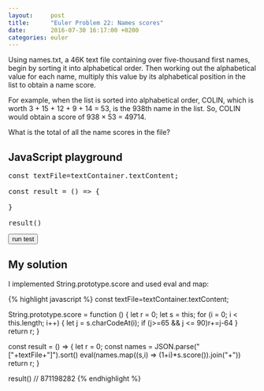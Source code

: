 ```yaml
---
layout:     post
title:      "Euler Problem 22: Names scores"
date:       2016-07-30 16:17:00 +0200
categories: euler
---
```


Using names.txt, a 46K text file containing over five-thousand first names, begin by sorting it into alphabetical order. Then working out the alphabetical value for each name, multiply this value by its alphabetical position in the list to obtain a name score.

For example, when the list is sorted into alphabetical order, COLIN, which is worth 3 + 15 + 12 + 9 + 14 = 53, is the 938th name in the list. So, COLIN would obtain a score of 938 × 53 = 49714.

What is the total of all the name scores in the file?

<script id="textContainer">"MARY","PATRICIA","LINDA","BARBARA","ELIZABETH","JENNIFER","MARIA","SUSAN","MARGARET","DOROTHY","LISA","NANCY","KAREN","BETTY","HELEN","SANDRA","DONNA","CAROL","RUTH","SHARON","MICHELLE","LAURA","SARAH","KIMBERLY","DEBORAH","JESSICA","SHIRLEY","CYNTHIA","ANGELA","MELISSA","BRENDA","AMY","ANNA","REBECCA","VIRGINIA","KATHLEEN","PAMELA","MARTHA","DEBRA","AMANDA","STEPHANIE","CAROLYN","CHRISTINE","MARIE","JANET","CATHERINE","FRANCES","ANN","JOYCE","DIANE","ALICE","JULIE","HEATHER","TERESA","DORIS","GLORIA","EVELYN","JEAN","CHERYL","MILDRED","KATHERINE","JOAN","ASHLEY","JUDITH","ROSE","JANICE","KELLY","NICOLE","JUDY","CHRISTINA","KATHY","THERESA","BEVERLY","DENISE","TAMMY","IRENE","JANE","LORI","RACHEL","MARILYN","ANDREA","KATHRYN","LOUISE","SARA","ANNE","JACQUELINE","WANDA","BONNIE","JULIA","RUBY","LOIS","TINA","PHYLLIS","NORMA","PAULA","DIANA","ANNIE","LILLIAN","EMILY","ROBIN","PEGGY","CRYSTAL","GLADYS","RITA","DAWN","CONNIE","FLORENCE","TRACY","EDNA","TIFFANY","CARMEN","ROSA","CINDY","GRACE","WENDY","VICTORIA","EDITH","KIM","SHERRY","SYLVIA","JOSEPHINE","THELMA","SHANNON","SHEILA","ETHEL","ELLEN","ELAINE","MARJORIE","CARRIE","CHARLOTTE","MONICA","ESTHER","PAULINE","EMMA","JUANITA","ANITA","RHONDA","HAZEL","AMBER","EVA","DEBBIE","APRIL","LESLIE","CLARA","LUCILLE","JAMIE","JOANNE","ELEANOR","VALERIE","DANIELLE","MEGAN","ALICIA","SUZANNE","MICHELE","GAIL","BERTHA","DARLENE","VERONICA","JILL","ERIN","GERALDINE","LAUREN","CATHY","JOANN","LORRAINE","LYNN","SALLY","REGINA","ERICA","BEATRICE","DOLORES","BERNICE","AUDREY","YVONNE","ANNETTE","JUNE","SAMANTHA","MARION","DANA","STACY","ANA","RENEE","IDA","VIVIAN","ROBERTA","HOLLY","BRITTANY","MELANIE","LORETTA","YOLANDA","JEANETTE","LAURIE","KATIE","KRISTEN","VANESSA","ALMA","SUE","ELSIE","BETH","JEANNE","VICKI","CARLA","TARA","ROSEMARY","EILEEN","TERRI","GERTRUDE","LUCY","TONYA","ELLA","STACEY","WILMA","GINA","KRISTIN","JESSIE","NATALIE","AGNES","VERA","WILLIE","CHARLENE","BESSIE","DELORES","MELINDA","PEARL","ARLENE","MAUREEN","COLLEEN","ALLISON","TAMARA","JOY","GEORGIA","CONSTANCE","LILLIE","CLAUDIA","JACKIE","MARCIA","TANYA","NELLIE","MINNIE","MARLENE","HEIDI","GLENDA","LYDIA","VIOLA","COURTNEY","MARIAN","STELLA","CAROLINE","DORA","JO","VICKIE","MATTIE","TERRY","MAXINE","IRMA","MABEL","MARSHA","MYRTLE","LENA","CHRISTY","DEANNA","PATSY","HILDA","GWENDOLYN","JENNIE","NORA","MARGIE","NINA","CASSANDRA","LEAH","PENNY","KAY","PRISCILLA","NAOMI","CAROLE","BRANDY","OLGA","BILLIE","DIANNE","TRACEY","LEONA","JENNY","FELICIA","SONIA","MIRIAM","VELMA","BECKY","BOBBIE","VIOLET","KRISTINA","TONI","MISTY","MAE","SHELLY","DAISY","RAMONA","SHERRI","ERIKA","KATRINA","CLAIRE","LINDSEY","LINDSAY","GENEVA","GUADALUPE","BELINDA","MARGARITA","SHERYL","CORA","FAYE","ADA","NATASHA","SABRINA","ISABEL","MARGUERITE","HATTIE","HARRIET","MOLLY","CECILIA","KRISTI","BRANDI","BLANCHE","SANDY","ROSIE","JOANNA","IRIS","EUNICE","ANGIE","INEZ","LYNDA","MADELINE","AMELIA","ALBERTA","GENEVIEVE","MONIQUE","JODI","JANIE","MAGGIE","KAYLA","SONYA","JAN","LEE","KRISTINE","CANDACE","FANNIE","MARYANN","OPAL","ALISON","YVETTE","MELODY","LUZ","SUSIE","OLIVIA","FLORA","SHELLEY","KRISTY","MAMIE","LULA","LOLA","VERNA","BEULAH","ANTOINETTE","CANDICE","JUANA","JEANNETTE","PAM","KELLI","HANNAH","WHITNEY","BRIDGET","KARLA","CELIA","LATOYA","PATTY","SHELIA","GAYLE","DELLA","VICKY","LYNNE","SHERI","MARIANNE","KARA","JACQUELYN","ERMA","BLANCA","MYRA","LETICIA","PAT","KRISTA","ROXANNE","ANGELICA","JOHNNIE","ROBYN","FRANCIS","ADRIENNE","ROSALIE","ALEXANDRA","BROOKE","BETHANY","SADIE","BERNADETTE","TRACI","JODY","KENDRA","JASMINE","NICHOLE","RACHAEL","CHELSEA","MABLE","ERNESTINE","MURIEL","MARCELLA","ELENA","KRYSTAL","ANGELINA","NADINE","KARI","ESTELLE","DIANNA","PAULETTE","LORA","MONA","DOREEN","ROSEMARIE","ANGEL","DESIREE","ANTONIA","HOPE","GINGER","JANIS","BETSY","CHRISTIE","FREDA","MERCEDES","MEREDITH","LYNETTE","TERI","CRISTINA","EULA","LEIGH","MEGHAN","SOPHIA","ELOISE","ROCHELLE","GRETCHEN","CECELIA","RAQUEL","HENRIETTA","ALYSSA","JANA","KELLEY","GWEN","KERRY","JENNA","TRICIA","LAVERNE","OLIVE","ALEXIS","TASHA","SILVIA","ELVIRA","CASEY","DELIA","SOPHIE","KATE","PATTI","LORENA","KELLIE","SONJA","LILA","LANA","DARLA","MAY","MINDY","ESSIE","MANDY","LORENE","ELSA","JOSEFINA","JEANNIE","MIRANDA","DIXIE","LUCIA","MARTA","FAITH","LELA","JOHANNA","SHARI","CAMILLE","TAMI","SHAWNA","ELISA","EBONY","MELBA","ORA","NETTIE","TABITHA","OLLIE","JAIME","WINIFRED","KRISTIE","MARINA","ALISHA","AIMEE","RENA","MYRNA","MARLA","TAMMIE","LATASHA","BONITA","PATRICE","RONDA","SHERRIE","ADDIE","FRANCINE","DELORIS","STACIE","ADRIANA","CHERI","SHELBY","ABIGAIL","CELESTE","JEWEL","CARA","ADELE","REBEKAH","LUCINDA","DORTHY","CHRIS","EFFIE","TRINA","REBA","SHAWN","SALLIE","AURORA","LENORA","ETTA","LOTTIE","KERRI","TRISHA","NIKKI","ESTELLA","FRANCISCA","JOSIE","TRACIE","MARISSA","KARIN","BRITTNEY","JANELLE","LOURDES","LAUREL","HELENE","FERN","ELVA","CORINNE","KELSEY","INA","BETTIE","ELISABETH","AIDA","CAITLIN","INGRID","IVA","EUGENIA","CHRISTA","GOLDIE","CASSIE","MAUDE","JENIFER","THERESE","FRANKIE","DENA","LORNA","JANETTE","LATONYA","CANDY","MORGAN","CONSUELO","TAMIKA","ROSETTA","DEBORA","CHERIE","POLLY","DINA","JEWELL","FAY","JILLIAN","DOROTHEA","NELL","TRUDY","ESPERANZA","PATRICA","KIMBERLEY","SHANNA","HELENA","CAROLINA","CLEO","STEFANIE","ROSARIO","OLA","JANINE","MOLLIE","LUPE","ALISA","LOU","MARIBEL","SUSANNE","BETTE","SUSANA","ELISE","CECILE","ISABELLE","LESLEY","JOCELYN","PAIGE","JONI","RACHELLE","LEOLA","DAPHNE","ALTA","ESTER","PETRA","GRACIELA","IMOGENE","JOLENE","KEISHA","LACEY","GLENNA","GABRIELA","KERI","URSULA","LIZZIE","KIRSTEN","SHANA","ADELINE","MAYRA","JAYNE","JACLYN","GRACIE","SONDRA","CARMELA","MARISA","ROSALIND","CHARITY","TONIA","BEATRIZ","MARISOL","CLARICE","JEANINE","SHEENA","ANGELINE","FRIEDA","LILY","ROBBIE","SHAUNA","MILLIE","CLAUDETTE","CATHLEEN","ANGELIA","GABRIELLE","AUTUMN","KATHARINE","SUMMER","JODIE","STACI","LEA","CHRISTI","JIMMIE","JUSTINE","ELMA","LUELLA","MARGRET","DOMINIQUE","SOCORRO","RENE","MARTINA","MARGO","MAVIS","CALLIE","BOBBI","MARITZA","LUCILE","LEANNE","JEANNINE","DEANA","AILEEN","LORIE","LADONNA","WILLA","MANUELA","GALE","SELMA","DOLLY","SYBIL","ABBY","LARA","DALE","IVY","DEE","WINNIE","MARCY","LUISA","JERI","MAGDALENA","OFELIA","MEAGAN","AUDRA","MATILDA","LEILA","CORNELIA","BIANCA","SIMONE","BETTYE","RANDI","VIRGIE","LATISHA","BARBRA","GEORGINA","ELIZA","LEANN","BRIDGETTE","RHODA","HALEY","ADELA","NOLA","BERNADINE","FLOSSIE","ILA","GRETA","RUTHIE","NELDA","MINERVA","LILLY","TERRIE","LETHA","HILARY","ESTELA","VALARIE","BRIANNA","ROSALYN","EARLINE","CATALINA","AVA","MIA","CLARISSA","LIDIA","CORRINE","ALEXANDRIA","CONCEPCION","TIA","SHARRON","RAE","DONA","ERICKA","JAMI","ELNORA","CHANDRA","LENORE","NEVA","MARYLOU","MELISA","TABATHA","SERENA","AVIS","ALLIE","SOFIA","JEANIE","ODESSA","NANNIE","HARRIETT","LORAINE","PENELOPE","MILAGROS","EMILIA","BENITA","ALLYSON","ASHLEE","TANIA","TOMMIE","ESMERALDA","KARINA","EVE","PEARLIE","ZELMA","MALINDA","NOREEN","TAMEKA","SAUNDRA","HILLARY","AMIE","ALTHEA","ROSALINDA","JORDAN","LILIA","ALANA","GAY","CLARE","ALEJANDRA","ELINOR","MICHAEL","LORRIE","JERRI","DARCY","EARNESTINE","CARMELLA","TAYLOR","NOEMI","MARCIE","LIZA","ANNABELLE","LOUISA","EARLENE","MALLORY","CARLENE","NITA","SELENA","TANISHA","KATY","JULIANNE","JOHN","LAKISHA","EDWINA","MARICELA","MARGERY","KENYA","DOLLIE","ROXIE","ROSLYN","KATHRINE","NANETTE","CHARMAINE","LAVONNE","ILENE","KRIS","TAMMI","SUZETTE","CORINE","KAYE","JERRY","MERLE","CHRYSTAL","LINA","DEANNE","LILIAN","JULIANA","ALINE","LUANN","KASEY","MARYANNE","EVANGELINE","COLETTE","MELVA","LAWANDA","YESENIA","NADIA","MADGE","KATHIE","EDDIE","OPHELIA","VALERIA","NONA","MITZI","MARI","GEORGETTE","CLAUDINE","FRAN","ALISSA","ROSEANN","LAKEISHA","SUSANNA","REVA","DEIDRE","CHASITY","SHEREE","CARLY","JAMES","ELVIA","ALYCE","DEIRDRE","GENA","BRIANA","ARACELI","KATELYN","ROSANNE","WENDI","TESSA","BERTA","MARVA","IMELDA","MARIETTA","MARCI","LEONOR","ARLINE","SASHA","MADELYN","JANNA","JULIETTE","DEENA","AURELIA","JOSEFA","AUGUSTA","LILIANA","YOUNG","CHRISTIAN","LESSIE","AMALIA","SAVANNAH","ANASTASIA","VILMA","NATALIA","ROSELLA","LYNNETTE","CORINA","ALFREDA","LEANNA","CAREY","AMPARO","COLEEN","TAMRA","AISHA","WILDA","KARYN","CHERRY","QUEEN","MAURA","MAI","EVANGELINA","ROSANNA","HALLIE","ERNA","ENID","MARIANA","LACY","JULIET","JACKLYN","FREIDA","MADELEINE","MARA","HESTER","CATHRYN","LELIA","CASANDRA","BRIDGETT","ANGELITA","JANNIE","DIONNE","ANNMARIE","KATINA","BERYL","PHOEBE","MILLICENT","KATHERYN","DIANN","CARISSA","MARYELLEN","LIZ","LAURI","HELGA","GILDA","ADRIAN","RHEA","MARQUITA","HOLLIE","TISHA","TAMERA","ANGELIQUE","FRANCESCA","BRITNEY","KAITLIN","LOLITA","FLORINE","ROWENA","REYNA","TWILA","FANNY","JANELL","INES","CONCETTA","BERTIE","ALBA","BRIGITTE","ALYSON","VONDA","PANSY","ELBA","NOELLE","LETITIA","KITTY","DEANN","BRANDIE","LOUELLA","LETA","FELECIA","SHARLENE","LESA","BEVERLEY","ROBERT","ISABELLA","HERMINIA","TERRA","CELINA","TORI","OCTAVIA","JADE","DENICE","GERMAINE","SIERRA","MICHELL","CORTNEY","NELLY","DORETHA","SYDNEY","DEIDRA","MONIKA","LASHONDA","JUDI","CHELSEY","ANTIONETTE","MARGOT","BOBBY","ADELAIDE","NAN","LEEANN","ELISHA","DESSIE","LIBBY","KATHI","GAYLA","LATANYA","MINA","MELLISA","KIMBERLEE","JASMIN","RENAE","ZELDA","ELDA","MA","JUSTINA","GUSSIE","EMILIE","CAMILLA","ABBIE","ROCIO","KAITLYN","JESSE","EDYTHE","ASHLEIGH","SELINA","LAKESHA","GERI","ALLENE","PAMALA","MICHAELA","DAYNA","CARYN","ROSALIA","SUN","JACQULINE","REBECA","MARYBETH","KRYSTLE","IOLA","DOTTIE","BENNIE","BELLE","AUBREY","GRISELDA","ERNESTINA","ELIDA","ADRIANNE","DEMETRIA","DELMA","CHONG","JAQUELINE","DESTINY","ARLEEN","VIRGINA","RETHA","FATIMA","TILLIE","ELEANORE","CARI","TREVA","BIRDIE","WILHELMINA","ROSALEE","MAURINE","LATRICE","YONG","JENA","TARYN","ELIA","DEBBY","MAUDIE","JEANNA","DELILAH","CATRINA","SHONDA","HORTENCIA","THEODORA","TERESITA","ROBBIN","DANETTE","MARYJANE","FREDDIE","DELPHINE","BRIANNE","NILDA","DANNA","CINDI","BESS","IONA","HANNA","ARIEL","WINONA","VIDA","ROSITA","MARIANNA","WILLIAM","RACHEAL","GUILLERMINA","ELOISA","CELESTINE","CAREN","MALISSA","LONA","CHANTEL","SHELLIE","MARISELA","LEORA","AGATHA","SOLEDAD","MIGDALIA","IVETTE","CHRISTEN","ATHENA","JANEL","CHLOE","VEDA","PATTIE","TESSIE","TERA","MARILYNN","LUCRETIA","KARRIE","DINAH","DANIELA","ALECIA","ADELINA","VERNICE","SHIELA","PORTIA","MERRY","LASHAWN","DEVON","DARA","TAWANA","OMA","VERDA","CHRISTIN","ALENE","ZELLA","SANDI","RAFAELA","MAYA","KIRA","CANDIDA","ALVINA","SUZAN","SHAYLA","LYN","LETTIE","ALVA","SAMATHA","ORALIA","MATILDE","MADONNA","LARISSA","VESTA","RENITA","INDIA","DELOIS","SHANDA","PHILLIS","LORRI","ERLINDA","CRUZ","CATHRINE","BARB","ZOE","ISABELL","IONE","GISELA","CHARLIE","VALENCIA","ROXANNA","MAYME","KISHA","ELLIE","MELLISSA","DORRIS","DALIA","BELLA","ANNETTA","ZOILA","RETA","REINA","LAURETTA","KYLIE","CHRISTAL","PILAR","CHARLA","ELISSA","TIFFANI","TANA","PAULINA","LEOTA","BREANNA","JAYME","CARMEL","VERNELL","TOMASA","MANDI","DOMINGA","SANTA","MELODIE","LURA","ALEXA","TAMELA","RYAN","MIRNA","KERRIE","VENUS","NOEL","FELICITA","CRISTY","CARMELITA","BERNIECE","ANNEMARIE","TIARA","ROSEANNE","MISSY","CORI","ROXANA","PRICILLA","KRISTAL","JUNG","ELYSE","HAYDEE","ALETHA","BETTINA","MARGE","GILLIAN","FILOMENA","CHARLES","ZENAIDA","HARRIETTE","CARIDAD","VADA","UNA","ARETHA","PEARLINE","MARJORY","MARCELA","FLOR","EVETTE","ELOUISE","ALINA","TRINIDAD","DAVID","DAMARIS","CATHARINE","CARROLL","BELVA","NAKIA","MARLENA","LUANNE","LORINE","KARON","DORENE","DANITA","BRENNA","TATIANA","SAMMIE","LOUANN","LOREN","JULIANNA","ANDRIA","PHILOMENA","LUCILA","LEONORA","DOVIE","ROMONA","MIMI","JACQUELIN","GAYE","TONJA","MISTI","JOE","GENE","CHASTITY","STACIA","ROXANN","MICAELA","NIKITA","MEI","VELDA","MARLYS","JOHNNA","AURA","LAVERN","IVONNE","HAYLEY","NICKI","MAJORIE","HERLINDA","GEORGE","ALPHA","YADIRA","PERLA","GREGORIA","DANIEL","ANTONETTE","SHELLI","MOZELLE","MARIAH","JOELLE","CORDELIA","JOSETTE","CHIQUITA","TRISTA","LOUIS","LAQUITA","GEORGIANA","CANDI","SHANON","LONNIE","HILDEGARD","CECIL","VALENTINA","STEPHANY","MAGDA","KAROL","GERRY","GABRIELLA","TIANA","ROMA","RICHELLE","RAY","PRINCESS","OLETA","JACQUE","IDELLA","ALAINA","SUZANNA","JOVITA","BLAIR","TOSHA","RAVEN","NEREIDA","MARLYN","KYLA","JOSEPH","DELFINA","TENA","STEPHENIE","SABINA","NATHALIE","MARCELLE","GERTIE","DARLEEN","THEA","SHARONDA","SHANTEL","BELEN","VENESSA","ROSALINA","ONA","GENOVEVA","COREY","CLEMENTINE","ROSALBA","RENATE","RENATA","MI","IVORY","GEORGIANNA","FLOY","DORCAS","ARIANA","TYRA","THEDA","MARIAM","JULI","JESICA","DONNIE","VIKKI","VERLA","ROSELYN","MELVINA","JANNETTE","GINNY","DEBRAH","CORRIE","ASIA","VIOLETA","MYRTIS","LATRICIA","COLLETTE","CHARLEEN","ANISSA","VIVIANA","TWYLA","PRECIOUS","NEDRA","LATONIA","LAN","HELLEN","FABIOLA","ANNAMARIE","ADELL","SHARYN","CHANTAL","NIKI","MAUD","LIZETTE","LINDY","KIA","KESHA","JEANA","DANELLE","CHARLINE","CHANEL","CARROL","VALORIE","LIA","DORTHA","CRISTAL","SUNNY","LEONE","LEILANI","GERRI","DEBI","ANDRA","KESHIA","IMA","EULALIA","EASTER","DULCE","NATIVIDAD","LINNIE","KAMI","GEORGIE","CATINA","BROOK","ALDA","WINNIFRED","SHARLA","RUTHANN","MEAGHAN","MAGDALENE","LISSETTE","ADELAIDA","VENITA","TRENA","SHIRLENE","SHAMEKA","ELIZEBETH","DIAN","SHANTA","MICKEY","LATOSHA","CARLOTTA","WINDY","SOON","ROSINA","MARIANN","LEISA","JONNIE","DAWNA","CATHIE","BILLY","ASTRID","SIDNEY","LAUREEN","JANEEN","HOLLI","FAWN","VICKEY","TERESSA","SHANTE","RUBYE","MARCELINA","CHANDA","CARY","TERESE","SCARLETT","MARTY","MARNIE","LULU","LISETTE","JENIFFER","ELENOR","DORINDA","DONITA","CARMAN","BERNITA","ALTAGRACIA","ALETA","ADRIANNA","ZORAIDA","RONNIE","NICOLA","LYNDSEY","KENDALL","JANINA","CHRISSY","AMI","STARLA","PHYLIS","PHUONG","KYRA","CHARISSE","BLANCH","SANJUANITA","RONA","NANCI","MARILEE","MARANDA","CORY","BRIGETTE","SANJUANA","MARITA","KASSANDRA","JOYCELYN","IRA","FELIPA","CHELSIE","BONNY","MIREYA","LORENZA","KYONG","ILEANA","CANDELARIA","TONY","TOBY","SHERIE","OK","MARK","LUCIE","LEATRICE","LAKESHIA","GERDA","EDIE","BAMBI","MARYLIN","LAVON","HORTENSE","GARNET","EVIE","TRESSA","SHAYNA","LAVINA","KYUNG","JEANETTA","SHERRILL","SHARA","PHYLISS","MITTIE","ANABEL","ALESIA","THUY","TAWANDA","RICHARD","JOANIE","TIFFANIE","LASHANDA","KARISSA","ENRIQUETA","DARIA","DANIELLA","CORINNA","ALANNA","ABBEY","ROXANE","ROSEANNA","MAGNOLIA","LIDA","KYLE","JOELLEN","ERA","CORAL","CARLEEN","TRESA","PEGGIE","NOVELLA","NILA","MAYBELLE","JENELLE","CARINA","NOVA","MELINA","MARQUERITE","MARGARETTE","JOSEPHINA","EVONNE","DEVIN","CINTHIA","ALBINA","TOYA","TAWNYA","SHERITA","SANTOS","MYRIAM","LIZABETH","LISE","KEELY","JENNI","GISELLE","CHERYLE","ARDITH","ARDIS","ALESHA","ADRIANE","SHAINA","LINNEA","KAROLYN","HONG","FLORIDA","FELISHA","DORI","DARCI","ARTIE","ARMIDA","ZOLA","XIOMARA","VERGIE","SHAMIKA","NENA","NANNETTE","MAXIE","LOVIE","JEANE","JAIMIE","INGE","FARRAH","ELAINA","CAITLYN","STARR","FELICITAS","CHERLY","CARYL","YOLONDA","YASMIN","TEENA","PRUDENCE","PENNIE","NYDIA","MACKENZIE","ORPHA","MARVEL","LIZBETH","LAURETTE","JERRIE","HERMELINDA","CAROLEE","TIERRA","MIRIAN","META","MELONY","KORI","JENNETTE","JAMILA","ENA","ANH","YOSHIKO","SUSANNAH","SALINA","RHIANNON","JOLEEN","CRISTINE","ASHTON","ARACELY","TOMEKA","SHALONDA","MARTI","LACIE","KALA","JADA","ILSE","HAILEY","BRITTANI","ZONA","SYBLE","SHERRYL","RANDY","NIDIA","MARLO","KANDICE","KANDI","DEB","DEAN","AMERICA","ALYCIA","TOMMY","RONNA","NORENE","MERCY","JOSE","INGEBORG","GIOVANNA","GEMMA","CHRISTEL","AUDRY","ZORA","VITA","VAN","TRISH","STEPHAINE","SHIRLEE","SHANIKA","MELONIE","MAZIE","JAZMIN","INGA","HOA","HETTIE","GERALYN","FONDA","ESTRELLA","ADELLA","SU","SARITA","RINA","MILISSA","MARIBETH","GOLDA","EVON","ETHELYN","ENEDINA","CHERISE","CHANA","VELVA","TAWANNA","SADE","MIRTA","LI","KARIE","JACINTA","ELNA","DAVINA","CIERRA","ASHLIE","ALBERTHA","TANESHA","STEPHANI","NELLE","MINDI","LU","LORINDA","LARUE","FLORENE","DEMETRA","DEDRA","CIARA","CHANTELLE","ASHLY","SUZY","ROSALVA","NOELIA","LYDA","LEATHA","KRYSTYNA","KRISTAN","KARRI","DARLINE","DARCIE","CINDA","CHEYENNE","CHERRIE","AWILDA","ALMEDA","ROLANDA","LANETTE","JERILYN","GISELE","EVALYN","CYNDI","CLETA","CARIN","ZINA","ZENA","VELIA","TANIKA","PAUL","CHARISSA","THOMAS","TALIA","MARGARETE","LAVONDA","KAYLEE","KATHLENE","JONNA","IRENA","ILONA","IDALIA","CANDIS","CANDANCE","BRANDEE","ANITRA","ALIDA","SIGRID","NICOLETTE","MARYJO","LINETTE","HEDWIG","CHRISTIANA","CASSIDY","ALEXIA","TRESSIE","MODESTA","LUPITA","LITA","GLADIS","EVELIA","DAVIDA","CHERRI","CECILY","ASHELY","ANNABEL","AGUSTINA","WANITA","SHIRLY","ROSAURA","HULDA","EUN","BAILEY","YETTA","VERONA","THOMASINA","SIBYL","SHANNAN","MECHELLE","LUE","LEANDRA","LANI","KYLEE","KANDY","JOLYNN","FERNE","EBONI","CORENE","ALYSIA","ZULA","NADA","MOIRA","LYNDSAY","LORRETTA","JUAN","JAMMIE","HORTENSIA","GAYNELL","CAMERON","ADRIA","VINA","VICENTA","TANGELA","STEPHINE","NORINE","NELLA","LIANA","LESLEE","KIMBERELY","ILIANA","GLORY","FELICA","EMOGENE","ELFRIEDE","EDEN","EARTHA","CARMA","BEA","OCIE","MARRY","LENNIE","KIARA","JACALYN","CARLOTA","ARIELLE","YU","STAR","OTILIA","KIRSTIN","KACEY","JOHNETTA","JOEY","JOETTA","JERALDINE","JAUNITA","ELANA","DORTHEA","CAMI","AMADA","ADELIA","VERNITA","TAMAR","SIOBHAN","RENEA","RASHIDA","OUIDA","ODELL","NILSA","MERYL","KRISTYN","JULIETA","DANICA","BREANNE","AUREA","ANGLEA","SHERRON","ODETTE","MALIA","LORELEI","LIN","LEESA","KENNA","KATHLYN","FIONA","CHARLETTE","SUZIE","SHANTELL","SABRA","RACQUEL","MYONG","MIRA","MARTINE","LUCIENNE","LAVADA","JULIANN","JOHNIE","ELVERA","DELPHIA","CLAIR","CHRISTIANE","CHAROLETTE","CARRI","AUGUSTINE","ASHA","ANGELLA","PAOLA","NINFA","LEDA","LAI","EDA","SUNSHINE","STEFANI","SHANELL","PALMA","MACHELLE","LISSA","KECIA","KATHRYNE","KARLENE","JULISSA","JETTIE","JENNIFFER","HUI","CORRINA","CHRISTOPHER","CAROLANN","ALENA","TESS","ROSARIA","MYRTICE","MARYLEE","LIANE","KENYATTA","JUDIE","JANEY","IN","ELMIRA","ELDORA","DENNA","CRISTI","CATHI","ZAIDA","VONNIE","VIVA","VERNIE","ROSALINE","MARIELA","LUCIANA","LESLI","KARAN","FELICE","DENEEN","ADINA","WYNONA","TARSHA","SHERON","SHASTA","SHANITA","SHANI","SHANDRA","RANDA","PINKIE","PARIS","NELIDA","MARILOU","LYLA","LAURENE","LACI","JOI","JANENE","DOROTHA","DANIELE","DANI","CAROLYNN","CARLYN","BERENICE","AYESHA","ANNELIESE","ALETHEA","THERSA","TAMIKO","RUFINA","OLIVA","MOZELL","MARYLYN","MADISON","KRISTIAN","KATHYRN","KASANDRA","KANDACE","JANAE","GABRIEL","DOMENICA","DEBBRA","DANNIELLE","CHUN","BUFFY","BARBIE","ARCELIA","AJA","ZENOBIA","SHAREN","SHAREE","PATRICK","PAGE","MY","LAVINIA","KUM","KACIE","JACKELINE","HUONG","FELISA","EMELIA","ELEANORA","CYTHIA","CRISTIN","CLYDE","CLARIBEL","CARON","ANASTACIA","ZULMA","ZANDRA","YOKO","TENISHA","SUSANN","SHERILYN","SHAY","SHAWANDA","SABINE","ROMANA","MATHILDA","LINSEY","KEIKO","JOANA","ISELA","GRETTA","GEORGETTA","EUGENIE","DUSTY","DESIRAE","DELORA","CORAZON","ANTONINA","ANIKA","WILLENE","TRACEE","TAMATHA","REGAN","NICHELLE","MICKIE","MAEGAN","LUANA","LANITA","KELSIE","EDELMIRA","BREE","AFTON","TEODORA","TAMIE","SHENA","MEG","LINH","KELI","KACI","DANYELLE","BRITT","ARLETTE","ALBERTINE","ADELLE","TIFFINY","STORMY","SIMONA","NUMBERS","NICOLASA","NICHOL","NIA","NAKISHA","MEE","MAIRA","LOREEN","KIZZY","JOHNNY","JAY","FALLON","CHRISTENE","BOBBYE","ANTHONY","YING","VINCENZA","TANJA","RUBIE","RONI","QUEENIE","MARGARETT","KIMBERLI","IRMGARD","IDELL","HILMA","EVELINA","ESTA","EMILEE","DENNISE","DANIA","CARL","CARIE","ANTONIO","WAI","SANG","RISA","RIKKI","PARTICIA","MUI","MASAKO","MARIO","LUVENIA","LOREE","LONI","LIEN","KEVIN","GIGI","FLORENCIA","DORIAN","DENITA","DALLAS","CHI","BILLYE","ALEXANDER","TOMIKA","SHARITA","RANA","NIKOLE","NEOMA","MARGARITE","MADALYN","LUCINA","LAILA","KALI","JENETTE","GABRIELE","EVELYNE","ELENORA","CLEMENTINA","ALEJANDRINA","ZULEMA","VIOLETTE","VANNESSA","THRESA","RETTA","PIA","PATIENCE","NOELLA","NICKIE","JONELL","DELTA","CHUNG","CHAYA","CAMELIA","BETHEL","ANYA","ANDREW","THANH","SUZANN","SPRING","SHU","MILA","LILLA","LAVERNA","KEESHA","KATTIE","GIA","GEORGENE","EVELINE","ESTELL","ELIZBETH","VIVIENNE","VALLIE","TRUDIE","STEPHANE","MICHEL","MAGALY","MADIE","KENYETTA","KARREN","JANETTA","HERMINE","HARMONY","DRUCILLA","DEBBI","CELESTINA","CANDIE","BRITNI","BECKIE","AMINA","ZITA","YUN","YOLANDE","VIVIEN","VERNETTA","TRUDI","SOMMER","PEARLE","PATRINA","OSSIE","NICOLLE","LOYCE","LETTY","LARISA","KATHARINA","JOSELYN","JONELLE","JENELL","IESHA","HEIDE","FLORINDA","FLORENTINA","FLO","ELODIA","DORINE","BRUNILDA","BRIGID","ASHLI","ARDELLA","TWANA","THU","TARAH","SUNG","SHEA","SHAVON","SHANE","SERINA","RAYNA","RAMONITA","NGA","MARGURITE","LUCRECIA","KOURTNEY","KATI","JESUS","JESENIA","DIAMOND","CRISTA","AYANA","ALICA","ALIA","VINNIE","SUELLEN","ROMELIA","RACHELL","PIPER","OLYMPIA","MICHIKO","KATHALEEN","JOLIE","JESSI","JANESSA","HANA","HA","ELEASE","CARLETTA","BRITANY","SHONA","SALOME","ROSAMOND","REGENA","RAINA","NGOC","NELIA","LOUVENIA","LESIA","LATRINA","LATICIA","LARHONDA","JINA","JACKI","HOLLIS","HOLLEY","EMMY","DEEANN","CORETTA","ARNETTA","VELVET","THALIA","SHANICE","NETA","MIKKI","MICKI","LONNA","LEANA","LASHUNDA","KILEY","JOYE","JACQULYN","IGNACIA","HYUN","HIROKO","HENRY","HENRIETTE","ELAYNE","DELINDA","DARNELL","DAHLIA","COREEN","CONSUELA","CONCHITA","CELINE","BABETTE","AYANNA","ANETTE","ALBERTINA","SKYE","SHAWNEE","SHANEKA","QUIANA","PAMELIA","MIN","MERRI","MERLENE","MARGIT","KIESHA","KIERA","KAYLENE","JODEE","JENISE","ERLENE","EMMIE","ELSE","DARYL","DALILA","DAISEY","CODY","CASIE","BELIA","BABARA","VERSIE","VANESA","SHELBA","SHAWNDA","SAM","NORMAN","NIKIA","NAOMA","MARNA","MARGERET","MADALINE","LAWANA","KINDRA","JUTTA","JAZMINE","JANETT","HANNELORE","GLENDORA","GERTRUD","GARNETT","FREEDA","FREDERICA","FLORANCE","FLAVIA","DENNIS","CARLINE","BEVERLEE","ANJANETTE","VALDA","TRINITY","TAMALA","STEVIE","SHONNA","SHA","SARINA","ONEIDA","MICAH","MERILYN","MARLEEN","LURLINE","LENNA","KATHERIN","JIN","JENI","HAE","GRACIA","GLADY","FARAH","ERIC","ENOLA","EMA","DOMINQUE","DEVONA","DELANA","CECILA","CAPRICE","ALYSHA","ALI","ALETHIA","VENA","THERESIA","TAWNY","SONG","SHAKIRA","SAMARA","SACHIKO","RACHELE","PAMELLA","NICKY","MARNI","MARIEL","MAREN","MALISA","LIGIA","LERA","LATORIA","LARAE","KIMBER","KATHERN","KAREY","JENNEFER","JANETH","HALINA","FREDIA","DELISA","DEBROAH","CIERA","CHIN","ANGELIKA","ANDREE","ALTHA","YEN","VIVAN","TERRESA","TANNA","SUK","SUDIE","SOO","SIGNE","SALENA","RONNI","REBBECCA","MYRTIE","MCKENZIE","MALIKA","MAIDA","LOAN","LEONARDA","KAYLEIGH","FRANCE","ETHYL","ELLYN","DAYLE","CAMMIE","BRITTNI","BIRGIT","AVELINA","ASUNCION","ARIANNA","AKIKO","VENICE","TYESHA","TONIE","TIESHA","TAKISHA","STEFFANIE","SINDY","SANTANA","MEGHANN","MANDA","MACIE","LADY","KELLYE","KELLEE","JOSLYN","JASON","INGER","INDIRA","GLINDA","GLENNIS","FERNANDA","FAUSTINA","ENEIDA","ELICIA","DOT","DIGNA","DELL","ARLETTA","ANDRE","WILLIA","TAMMARA","TABETHA","SHERRELL","SARI","REFUGIO","REBBECA","PAULETTA","NIEVES","NATOSHA","NAKITA","MAMMIE","KENISHA","KAZUKO","KASSIE","GARY","EARLEAN","DAPHINE","CORLISS","CLOTILDE","CAROLYNE","BERNETTA","AUGUSTINA","AUDREA","ANNIS","ANNABELL","YAN","TENNILLE","TAMICA","SELENE","SEAN","ROSANA","REGENIA","QIANA","MARKITA","MACY","LEEANNE","LAURINE","KYM","JESSENIA","JANITA","GEORGINE","GENIE","EMIKO","ELVIE","DEANDRA","DAGMAR","CORIE","COLLEN","CHERISH","ROMAINE","PORSHA","PEARLENE","MICHELINE","MERNA","MARGORIE","MARGARETTA","LORE","KENNETH","JENINE","HERMINA","FREDERICKA","ELKE","DRUSILLA","DORATHY","DIONE","DESIRE","CELENA","BRIGIDA","ANGELES","ALLEGRA","THEO","TAMEKIA","SYNTHIA","STEPHEN","SOOK","SLYVIA","ROSANN","REATHA","RAYE","MARQUETTA","MARGART","LING","LAYLA","KYMBERLY","KIANA","KAYLEEN","KATLYN","KARMEN","JOELLA","IRINA","EMELDA","ELENI","DETRA","CLEMMIE","CHERYLL","CHANTELL","CATHEY","ARNITA","ARLA","ANGLE","ANGELIC","ALYSE","ZOFIA","THOMASINE","TENNIE","SON","SHERLY","SHERLEY","SHARYL","REMEDIOS","PETRINA","NICKOLE","MYUNG","MYRLE","MOZELLA","LOUANNE","LISHA","LATIA","LANE","KRYSTA","JULIENNE","JOEL","JEANENE","JACQUALINE","ISAURA","GWENDA","EARLEEN","DONALD","CLEOPATRA","CARLIE","AUDIE","ANTONIETTA","ALISE","ALEX","VERDELL","VAL","TYLER","TOMOKO","THAO","TALISHA","STEVEN","SO","SHEMIKA","SHAUN","SCARLET","SAVANNA","SANTINA","ROSIA","RAEANN","ODILIA","NANA","MINNA","MAGAN","LYNELLE","LE","KARMA","JOEANN","IVANA","INELL","ILANA","HYE","HONEY","HEE","GUDRUN","FRANK","DREAMA","CRISSY","CHANTE","CARMELINA","ARVILLA","ARTHUR","ANNAMAE","ALVERA","ALEIDA","AARON","YEE","YANIRA","VANDA","TIANNA","TAM","STEFANIA","SHIRA","PERRY","NICOL","NANCIE","MONSERRATE","MINH","MELYNDA","MELANY","MATTHEW","LOVELLA","LAURE","KIRBY","KACY","JACQUELYNN","HYON","GERTHA","FRANCISCO","ELIANA","CHRISTENA","CHRISTEEN","CHARISE","CATERINA","CARLEY","CANDYCE","ARLENA","AMMIE","YANG","WILLETTE","VANITA","TUYET","TINY","SYREETA","SILVA","SCOTT","RONALD","PENNEY","NYLA","MICHAL","MAURICE","MARYAM","MARYA","MAGEN","LUDIE","LOMA","LIVIA","LANELL","KIMBERLIE","JULEE","DONETTA","DIEDRA","DENISHA","DEANE","DAWNE","CLARINE","CHERRYL","BRONWYN","BRANDON","ALLA","VALERY","TONDA","SUEANN","SORAYA","SHOSHANA","SHELA","SHARLEEN","SHANELLE","NERISSA","MICHEAL","MERIDITH","MELLIE","MAYE","MAPLE","MAGARET","LUIS","LILI","LEONILA","LEONIE","LEEANNA","LAVONIA","LAVERA","KRISTEL","KATHEY","KATHE","JUSTIN","JULIAN","JIMMY","JANN","ILDA","HILDRED","HILDEGARDE","GENIA","FUMIKO","EVELIN","ERMELINDA","ELLY","DUNG","DOLORIS","DIONNA","DANAE","BERNEICE","ANNICE","ALIX","VERENA","VERDIE","TRISTAN","SHAWNNA","SHAWANA","SHAUNNA","ROZELLA","RANDEE","RANAE","MILAGRO","LYNELL","LUISE","LOUIE","LOIDA","LISBETH","KARLEEN","JUNITA","JONA","ISIS","HYACINTH","HEDY","GWENN","ETHELENE","ERLINE","EDWARD","DONYA","DOMONIQUE","DELICIA","DANNETTE","CICELY","BRANDA","BLYTHE","BETHANN","ASHLYN","ANNALEE","ALLINE","YUKO","VELLA","TRANG","TOWANDA","TESHA","SHERLYN","NARCISA","MIGUELINA","MERI","MAYBELL","MARLANA","MARGUERITA","MADLYN","LUNA","LORY","LORIANN","LIBERTY","LEONORE","LEIGHANN","LAURICE","LATESHA","LARONDA","KATRICE","KASIE","KARL","KALEY","JADWIGA","GLENNIE","GEARLDINE","FRANCINA","EPIFANIA","DYAN","DORIE","DIEDRE","DENESE","DEMETRICE","DELENA","DARBY","CRISTIE","CLEORA","CATARINA","CARISA","BERNIE","BARBERA","ALMETA","TRULA","TEREASA","SOLANGE","SHEILAH","SHAVONNE","SANORA","ROCHELL","MATHILDE","MARGARETA","MAIA","LYNSEY","LAWANNA","LAUNA","KENA","KEENA","KATIA","JAMEY","GLYNDA","GAYLENE","ELVINA","ELANOR","DANUTA","DANIKA","CRISTEN","CORDIE","COLETTA","CLARITA","CARMON","BRYNN","AZUCENA","AUNDREA","ANGELE","YI","WALTER","VERLIE","VERLENE","TAMESHA","SILVANA","SEBRINA","SAMIRA","REDA","RAYLENE","PENNI","PANDORA","NORAH","NOMA","MIREILLE","MELISSIA","MARYALICE","LARAINE","KIMBERY","KARYL","KARINE","KAM","JOLANDA","JOHANA","JESUSA","JALEESA","JAE","JACQUELYNE","IRISH","ILUMINADA","HILARIA","HANH","GENNIE","FRANCIE","FLORETTA","EXIE","EDDA","DREMA","DELPHA","BEV","BARBAR","ASSUNTA","ARDELL","ANNALISA","ALISIA","YUKIKO","YOLANDO","WONDA","WEI","WALTRAUD","VETA","TEQUILA","TEMEKA","TAMEIKA","SHIRLEEN","SHENITA","PIEDAD","OZELLA","MIRTHA","MARILU","KIMIKO","JULIANE","JENICE","JEN","JANAY","JACQUILINE","HILDE","FE","FAE","EVAN","EUGENE","ELOIS","ECHO","DEVORAH","CHAU","BRINDA","BETSEY","ARMINDA","ARACELIS","APRYL","ANNETT","ALISHIA","VEOLA","USHA","TOSHIKO","THEOLA","TASHIA","TALITHA","SHERY","RUDY","RENETTA","REIKO","RASHEEDA","OMEGA","OBDULIA","MIKA","MELAINE","MEGGAN","MARTIN","MARLEN","MARGET","MARCELINE","MANA","MAGDALEN","LIBRADA","LEZLIE","LEXIE","LATASHIA","LASANDRA","KELLE","ISIDRA","ISA","INOCENCIA","GWYN","FRANCOISE","ERMINIA","ERINN","DIMPLE","DEVORA","CRISELDA","ARMANDA","ARIE","ARIANE","ANGELO","ANGELENA","ALLEN","ALIZA","ADRIENE","ADALINE","XOCHITL","TWANNA","TRAN","TOMIKO","TAMISHA","TAISHA","SUSY","SIU","RUTHA","ROXY","RHONA","RAYMOND","OTHA","NORIKO","NATASHIA","MERRIE","MELVIN","MARINDA","MARIKO","MARGERT","LORIS","LIZZETTE","LEISHA","KAILA","KA","JOANNIE","JERRICA","JENE","JANNET","JANEE","JACINDA","HERTA","ELENORE","DORETTA","DELAINE","DANIELL","CLAUDIE","CHINA","BRITTA","APOLONIA","AMBERLY","ALEASE","YURI","YUK","WEN","WANETA","UTE","TOMI","SHARRI","SANDIE","ROSELLE","REYNALDA","RAGUEL","PHYLICIA","PATRIA","OLIMPIA","ODELIA","MITZIE","MITCHELL","MISS","MINDA","MIGNON","MICA","MENDY","MARIVEL","MAILE","LYNETTA","LAVETTE","LAURYN","LATRISHA","LAKIESHA","KIERSTEN","KARY","JOSPHINE","JOLYN","JETTA","JANISE","JACQUIE","IVELISSE","GLYNIS","GIANNA","GAYNELLE","EMERALD","DEMETRIUS","DANYELL","DANILLE","DACIA","CORALEE","CHER","CEOLA","BRETT","BELL","ARIANNE","ALESHIA","YUNG","WILLIEMAE","TROY","TRINH","THORA","TAI","SVETLANA","SHERIKA","SHEMEKA","SHAUNDA","ROSELINE","RICKI","MELDA","MALLIE","LAVONNA","LATINA","LARRY","LAQUANDA","LALA","LACHELLE","KLARA","KANDIS","JOHNA","JEANMARIE","JAYE","HANG","GRAYCE","GERTUDE","EMERITA","EBONIE","CLORINDA","CHING","CHERY","CAROLA","BREANN","BLOSSOM","BERNARDINE","BECKI","ARLETHA","ARGELIA","ARA","ALITA","YULANDA","YON","YESSENIA","TOBI","TASIA","SYLVIE","SHIRL","SHIRELY","SHERIDAN","SHELLA","SHANTELLE","SACHA","ROYCE","REBECKA","REAGAN","PROVIDENCIA","PAULENE","MISHA","MIKI","MARLINE","MARICA","LORITA","LATOYIA","LASONYA","KERSTIN","KENDA","KEITHA","KATHRIN","JAYMIE","JACK","GRICELDA","GINETTE","ERYN","ELINA","ELFRIEDA","DANYEL","CHEREE","CHANELLE","BARRIE","AVERY","AURORE","ANNAMARIA","ALLEEN","AILENE","AIDE","YASMINE","VASHTI","VALENTINE","TREASA","TORY","TIFFANEY","SHERYLL","SHARIE","SHANAE","SAU","RAISA","PA","NEDA","MITSUKO","MIRELLA","MILDA","MARYANNA","MARAGRET","MABELLE","LUETTA","LORINA","LETISHA","LATARSHA","LANELLE","LAJUANA","KRISSY","KARLY","KARENA","JON","JESSIKA","JERICA","JEANELLE","JANUARY","JALISA","JACELYN","IZOLA","IVEY","GREGORY","EUNA","ETHA","DREW","DOMITILA","DOMINICA","DAINA","CREOLA","CARLI","CAMIE","BUNNY","BRITTNY","ASHANTI","ANISHA","ALEEN","ADAH","YASUKO","WINTER","VIKI","VALRIE","TONA","TINISHA","THI","TERISA","TATUM","TANEKA","SIMONNE","SHALANDA","SERITA","RESSIE","REFUGIA","PAZ","OLENE","NA","MERRILL","MARGHERITA","MANDIE","MAN","MAIRE","LYNDIA","LUCI","LORRIANE","LORETA","LEONIA","LAVONA","LASHAWNDA","LAKIA","KYOKO","KRYSTINA","KRYSTEN","KENIA","KELSI","JUDE","JEANICE","ISOBEL","GEORGIANN","GENNY","FELICIDAD","EILENE","DEON","DELOISE","DEEDEE","DANNIE","CONCEPTION","CLORA","CHERILYN","CHANG","CALANDRA","BERRY","ARMANDINA","ANISA","ULA","TIMOTHY","TIERA","THERESSA","STEPHANIA","SIMA","SHYLA","SHONTA","SHERA","SHAQUITA","SHALA","SAMMY","ROSSANA","NOHEMI","NERY","MORIAH","MELITA","MELIDA","MELANI","MARYLYNN","MARISHA","MARIETTE","MALORIE","MADELENE","LUDIVINA","LORIA","LORETTE","LORALEE","LIANNE","LEON","LAVENIA","LAURINDA","LASHON","KIT","KIMI","KEILA","KATELYNN","KAI","JONE","JOANE","JI","JAYNA","JANELLA","JA","HUE","HERTHA","FRANCENE","ELINORE","DESPINA","DELSIE","DEEDRA","CLEMENCIA","CARRY","CAROLIN","CARLOS","BULAH","BRITTANIE","BOK","BLONDELL","BIBI","BEAULAH","BEATA","ANNITA","AGRIPINA","VIRGEN","VALENE","UN","TWANDA","TOMMYE","TOI","TARRA","TARI","TAMMERA","SHAKIA","SADYE","RUTHANNE","ROCHEL","RIVKA","PURA","NENITA","NATISHA","MING","MERRILEE","MELODEE","MARVIS","LUCILLA","LEENA","LAVETA","LARITA","LANIE","KEREN","ILEEN","GEORGEANN","GENNA","GENESIS","FRIDA","EWA","EUFEMIA","EMELY","ELA","EDYTH","DEONNA","DEADRA","DARLENA","CHANELL","CHAN","CATHERN","CASSONDRA","CASSAUNDRA","BERNARDA","BERNA","ARLINDA","ANAMARIA","ALBERT","WESLEY","VERTIE","VALERI","TORRI","TATYANA","STASIA","SHERISE","SHERILL","SEASON","SCOTTIE","SANDA","RUTHE","ROSY","ROBERTO","ROBBI","RANEE","QUYEN","PEARLY","PALMIRA","ONITA","NISHA","NIESHA","NIDA","NEVADA","NAM","MERLYN","MAYOLA","MARYLOUISE","MARYLAND","MARX","MARTH","MARGENE","MADELAINE","LONDA","LEONTINE","LEOMA","LEIA","LAWRENCE","LAURALEE","LANORA","LAKITA","KIYOKO","KETURAH","KATELIN","KAREEN","JONIE","JOHNETTE","JENEE","JEANETT","IZETTA","HIEDI","HEIKE","HASSIE","HAROLD","GIUSEPPINA","GEORGANN","FIDELA","FERNANDE","ELWANDA","ELLAMAE","ELIZ","DUSTI","DOTTY","CYNDY","CORALIE","CELESTA","ARGENTINA","ALVERTA","XENIA","WAVA","VANETTA","TORRIE","TASHINA","TANDY","TAMBRA","TAMA","STEPANIE","SHILA","SHAUNTA","SHARAN","SHANIQUA","SHAE","SETSUKO","SERAFINA","SANDEE","ROSAMARIA","PRISCILA","OLINDA","NADENE","MUOI","MICHELINA","MERCEDEZ","MARYROSE","MARIN","MARCENE","MAO","MAGALI","MAFALDA","LOGAN","LINN","LANNIE","KAYCE","KAROLINE","KAMILAH","KAMALA","JUSTA","JOLINE","JENNINE","JACQUETTA","IRAIDA","GERALD","GEORGEANNA","FRANCHESCA","FAIRY","EMELINE","ELANE","EHTEL","EARLIE","DULCIE","DALENE","CRIS","CLASSIE","CHERE","CHARIS","CAROYLN","CARMINA","CARITA","BRIAN","BETHANIE","AYAKO","ARICA","AN","ALYSA","ALESSANDRA","AKILAH","ADRIEN","ZETTA","YOULANDA","YELENA","YAHAIRA","XUAN","WENDOLYN","VICTOR","TIJUANA","TERRELL","TERINA","TERESIA","SUZI","SUNDAY","SHERELL","SHAVONDA","SHAUNTE","SHARDA","SHAKITA","SENA","RYANN","RUBI","RIVA","REGINIA","REA","RACHAL","PARTHENIA","PAMULA","MONNIE","MONET","MICHAELE","MELIA","MARINE","MALKA","MAISHA","LISANDRA","LEO","LEKISHA","LEAN","LAURENCE","LAKENDRA","KRYSTIN","KORTNEY","KIZZIE","KITTIE","KERA","KENDAL","KEMBERLY","KANISHA","JULENE","JULE","JOSHUA","JOHANNE","JEFFREY","JAMEE","HAN","HALLEY","GIDGET","GALINA","FREDRICKA","FLETA","FATIMAH","EUSEBIA","ELZA","ELEONORE","DORTHEY","DORIA","DONELLA","DINORAH","DELORSE","CLARETHA","CHRISTINIA","CHARLYN","BONG","BELKIS","AZZIE","ANDERA","AIKO","ADENA","YER","YAJAIRA","WAN","VANIA","ULRIKE","TOSHIA","TIFANY","STEFANY","SHIZUE","SHENIKA","SHAWANNA","SHAROLYN","SHARILYN","SHAQUANA","SHANTAY","SEE","ROZANNE","ROSELEE","RICKIE","REMONA","REANNA","RAELENE","QUINN","PHUNG","PETRONILA","NATACHA","NANCEY","MYRL","MIYOKO","MIESHA","MERIDETH","MARVELLA","MARQUITTA","MARHTA","MARCHELLE","LIZETH","LIBBIE","LAHOMA","LADAWN","KINA","KATHELEEN","KATHARYN","KARISA","KALEIGH","JUNIE","JULIEANN","JOHNSIE","JANEAN","JAIMEE","JACKQUELINE","HISAKO","HERMA","HELAINE","GWYNETH","GLENN","GITA","EUSTOLIA","EMELINA","ELIN","EDRIS","DONNETTE","DONNETTA","DIERDRE","DENAE","DARCEL","CLAUDE","CLARISA","CINDERELLA","CHIA","CHARLESETTA","CHARITA","CELSA","CASSY","CASSI","CARLEE","BRUNA","BRITTANEY","BRANDE","BILLI","BAO","ANTONETTA","ANGLA","ANGELYN","ANALISA","ALANE","WENONA","WENDIE","VERONIQUE","VANNESA","TOBIE","TEMPIE","SUMIKO","SULEMA","SPARKLE","SOMER","SHEBA","SHAYNE","SHARICE","SHANEL","SHALON","SAGE","ROY","ROSIO","ROSELIA","RENAY","REMA","REENA","PORSCHE","PING","PEG","OZIE","ORETHA","ORALEE","ODA","NU","NGAN","NAKESHA","MILLY","MARYBELLE","MARLIN","MARIS","MARGRETT","MARAGARET","MANIE","LURLENE","LILLIA","LIESELOTTE","LAVELLE","LASHAUNDA","LAKEESHA","KEITH","KAYCEE","KALYN","JOYA","JOETTE","JENAE","JANIECE","ILLA","GRISEL","GLAYDS","GENEVIE","GALA","FREDDA","FRED","ELMER","ELEONOR","DEBERA","DEANDREA","DAN","CORRINNE","CORDIA","CONTESSA","COLENE","CLEOTILDE","CHARLOTT","CHANTAY","CECILLE","BEATRIS","AZALEE","ARLEAN","ARDATH","ANJELICA","ANJA","ALFREDIA","ALEISHA","ADAM","ZADA","YUONNE","XIAO","WILLODEAN","WHITLEY","VENNIE","VANNA","TYISHA","TOVA","TORIE","TONISHA","TILDA","TIEN","TEMPLE","SIRENA","SHERRIL","SHANTI","SHAN","SENAIDA","SAMELLA","ROBBYN","RENDA","REITA","PHEBE","PAULITA","NOBUKO","NGUYET","NEOMI","MOON","MIKAELA","MELANIA","MAXIMINA","MARG","MAISIE","LYNNA","LILLI","LAYNE","LASHAUN","LAKENYA","LAEL","KIRSTIE","KATHLINE","KASHA","KARLYN","KARIMA","JOVAN","JOSEFINE","JENNELL","JACQUI","JACKELYN","HYO","HIEN","GRAZYNA","FLORRIE","FLORIA","ELEONORA","DWANA","DORLA","DONG","DELMY","DEJA","DEDE","DANN","CRYSTA","CLELIA","CLARIS","CLARENCE","CHIEKO","CHERLYN","CHERELLE","CHARMAIN","CHARA","CAMMY","BEE","ARNETTE","ARDELLE","ANNIKA","AMIEE","AMEE","ALLENA","YVONE","YUKI","YOSHIE","YEVETTE","YAEL","WILLETTA","VONCILE","VENETTA","TULA","TONETTE","TIMIKA","TEMIKA","TELMA","TEISHA","TAREN","TA","STACEE","SHIN","SHAWNTA","SATURNINA","RICARDA","POK","PASTY","ONIE","NUBIA","MORA","MIKE","MARIELLE","MARIELLA","MARIANELA","MARDELL","MANY","LUANNA","LOISE","LISABETH","LINDSY","LILLIANA","LILLIAM","LELAH","LEIGHA","LEANORA","LANG","KRISTEEN","KHALILAH","KEELEY","KANDRA","JUNKO","JOAQUINA","JERLENE","JANI","JAMIKA","JAME","HSIU","HERMILA","GOLDEN","GENEVIVE","EVIA","EUGENA","EMMALINE","ELFREDA","ELENE","DONETTE","DELCIE","DEEANNA","DARCEY","CUC","CLARINDA","CIRA","CHAE","CELINDA","CATHERYN","CATHERIN","CASIMIRA","CARMELIA","CAMELLIA","BREANA","BOBETTE","BERNARDINA","BEBE","BASILIA","ARLYNE","AMAL","ALAYNA","ZONIA","ZENIA","YURIKO","YAEKO","WYNELL","WILLOW","WILLENA","VERNIA","TU","TRAVIS","TORA","TERRILYN","TERICA","TENESHA","TAWNA","TAJUANA","TAINA","STEPHNIE","SONA","SOL","SINA","SHONDRA","SHIZUKO","SHERLENE","SHERICE","SHARIKA","ROSSIE","ROSENA","RORY","RIMA","RIA","RHEBA","RENNA","PETER","NATALYA","NANCEE","MELODI","MEDA","MAXIMA","MATHA","MARKETTA","MARICRUZ","MARCELENE","MALVINA","LUBA","LOUETTA","LEIDA","LECIA","LAURAN","LASHAWNA","LAINE","KHADIJAH","KATERINE","KASI","KALLIE","JULIETTA","JESUSITA","JESTINE","JESSIA","JEREMY","JEFFIE","JANYCE","ISADORA","GEORGIANNE","FIDELIA","EVITA","EURA","EULAH","ESTEFANA","ELSY","ELIZABET","ELADIA","DODIE","DION","DIA","DENISSE","DELORAS","DELILA","DAYSI","DAKOTA","CURTIS","CRYSTLE","CONCHA","COLBY","CLARETTA","CHU","CHRISTIA","CHARLSIE","CHARLENA","CARYLON","BETTYANN","ASLEY","ASHLEA","AMIRA","AI","AGUEDA","AGNUS","YUETTE","VINITA","VICTORINA","TYNISHA","TREENA","TOCCARA","TISH","THOMASENA","TEGAN","SOILA","SHILOH","SHENNA","SHARMAINE","SHANTAE","SHANDI","SEPTEMBER","SARAN","SARAI","SANA","SAMUEL","SALLEY","ROSETTE","ROLANDE","REGINE","OTELIA","OSCAR","OLEVIA","NICHOLLE","NECOLE","NAIDA","MYRTA","MYESHA","MITSUE","MINTA","MERTIE","MARGY","MAHALIA","MADALENE","LOVE","LOURA","LOREAN","LEWIS","LESHA","LEONIDA","LENITA","LAVONE","LASHELL","LASHANDRA","LAMONICA","KIMBRA","KATHERINA","KARRY","KANESHA","JULIO","JONG","JENEVA","JAQUELYN","HWA","GILMA","GHISLAINE","GERTRUDIS","FRANSISCA","FERMINA","ETTIE","ETSUKO","ELLIS","ELLAN","ELIDIA","EDRA","DORETHEA","DOREATHA","DENYSE","DENNY","DEETTA","DAINE","CYRSTAL","CORRIN","CAYLA","CARLITA","CAMILA","BURMA","BULA","BUENA","BLAKE","BARABARA","AVRIL","AUSTIN","ALAINE","ZANA","WILHEMINA","WANETTA","VIRGIL","VI","VERONIKA","VERNON","VERLINE","VASILIKI","TONITA","TISA","TEOFILA","TAYNA","TAUNYA","TANDRA","TAKAKO","SUNNI","SUANNE","SIXTA","SHARELL","SEEMA","RUSSELL","ROSENDA","ROBENA","RAYMONDE","PEI","PAMILA","OZELL","NEIDA","NEELY","MISTIE","MICHA","MERISSA","MAURITA","MARYLN","MARYETTA","MARSHALL","MARCELL","MALENA","MAKEDA","MADDIE","LOVETTA","LOURIE","LORRINE","LORILEE","LESTER","LAURENA","LASHAY","LARRAINE","LAREE","LACRESHA","KRISTLE","KRISHNA","KEVA","KEIRA","KAROLE","JOIE","JINNY","JEANNETTA","JAMA","HEIDY","GILBERTE","GEMA","FAVIOLA","EVELYNN","ENDA","ELLI","ELLENA","DIVINA","DAGNY","COLLENE","CODI","CINDIE","CHASSIDY","CHASIDY","CATRICE","CATHERINA","CASSEY","CAROLL","CARLENA","CANDRA","CALISTA","BRYANNA","BRITTENY","BEULA","BARI","AUDRIE","AUDRIA","ARDELIA","ANNELLE","ANGILA","ALONA","ALLYN","DOUGLAS","ROGER","JONATHAN","RALPH","NICHOLAS","BENJAMIN","BRUCE","HARRY","WAYNE","STEVE","HOWARD","ERNEST","PHILLIP","TODD","CRAIG","ALAN","PHILIP","EARL","DANNY","BRYAN","STANLEY","LEONARD","NATHAN","MANUEL","RODNEY","MARVIN","VINCENT","JEFFERY","JEFF","CHAD","JACOB","ALFRED","BRADLEY","HERBERT","FREDERICK","EDWIN","DON","RICKY","RANDALL","BARRY","BERNARD","LEROY","MARCUS","THEODORE","CLIFFORD","MIGUEL","JIM","TOM","CALVIN","BILL","LLOYD","DEREK","WARREN","DARRELL","JEROME","FLOYD","ALVIN","TIM","GORDON","GREG","JORGE","DUSTIN","PEDRO","DERRICK","ZACHARY","HERMAN","GLEN","HECTOR","RICARDO","RICK","BRENT","RAMON","GILBERT","MARC","REGINALD","RUBEN","NATHANIEL","RAFAEL","EDGAR","MILTON","RAUL","BEN","CHESTER","DUANE","FRANKLIN","BRAD","RON","ROLAND","ARNOLD","HARVEY","JARED","ERIK","DARRYL","NEIL","JAVIER","FERNANDO","CLINTON","TED","MATHEW","TYRONE","DARREN","LANCE","KURT","ALLAN","NELSON","GUY","CLAYTON","HUGH","MAX","DWAYNE","DWIGHT","ARMANDO","FELIX","EVERETT","IAN","WALLACE","KEN","BOB","ALFREDO","ALBERTO","DAVE","IVAN","BYRON","ISAAC","MORRIS","CLIFTON","WILLARD","ROSS","ANDY","SALVADOR","KIRK","SERGIO","SETH","KENT","TERRANCE","EDUARDO","TERRENCE","ENRIQUE","WADE","STUART","FREDRICK","ARTURO","ALEJANDRO","NICK","LUTHER","WENDELL","JEREMIAH","JULIUS","OTIS","TREVOR","OLIVER","LUKE","HOMER","GERARD","DOUG","KENNY","HUBERT","LYLE","MATT","ALFONSO","ORLANDO","REX","CARLTON","ERNESTO","NEAL","PABLO","LORENZO","OMAR","WILBUR","GRANT","HORACE","RODERICK","ABRAHAM","WILLIS","RICKEY","ANDRES","CESAR","JOHNATHAN","MALCOLM","RUDOLPH","DAMON","KELVIN","PRESTON","ALTON","ARCHIE","MARCO","WM","PETE","RANDOLPH","GARRY","GEOFFREY","JONATHON","FELIPE","GERARDO","ED","DOMINIC","DELBERT","COLIN","GUILLERMO","EARNEST","LUCAS","BENNY","SPENCER","RODOLFO","MYRON","EDMUND","GARRETT","SALVATORE","CEDRIC","LOWELL","GREGG","SHERMAN","WILSON","SYLVESTER","ROOSEVELT","ISRAEL","JERMAINE","FORREST","WILBERT","LELAND","SIMON","CLARK","IRVING","BRYANT","OWEN","RUFUS","WOODROW","KRISTOPHER","MACK","LEVI","MARCOS","GUSTAVO","JAKE","LIONEL","GILBERTO","CLINT","NICOLAS","ISMAEL","ORVILLE","ERVIN","DEWEY","AL","WILFRED","JOSH","HUGO","IGNACIO","CALEB","TOMAS","SHELDON","ERICK","STEWART","DOYLE","DARREL","ROGELIO","TERENCE","SANTIAGO","ALONZO","ELIAS","BERT","ELBERT","RAMIRO","CONRAD","NOAH","GRADY","PHIL","CORNELIUS","LAMAR","ROLANDO","CLAY","PERCY","DEXTER","BRADFORD","DARIN","AMOS","MOSES","IRVIN","SAUL","ROMAN","RANDAL","TIMMY","DARRIN","WINSTON","BRENDAN","ABEL","DOMINICK","BOYD","EMILIO","ELIJAH","DOMINGO","EMMETT","MARLON","EMANUEL","JERALD","EDMOND","EMIL","DEWAYNE","WILL","OTTO","TEDDY","REYNALDO","BRET","JESS","TRENT","HUMBERTO","EMMANUEL","STEPHAN","VICENTE","LAMONT","GARLAND","MILES","EFRAIN","HEATH","RODGER","HARLEY","ETHAN","ELDON","ROCKY","PIERRE","JUNIOR","FREDDY","ELI","BRYCE","ANTOINE","STERLING","CHASE","GROVER","ELTON","CLEVELAND","DYLAN","CHUCK","DAMIAN","REUBEN","STAN","AUGUST","LEONARDO","JASPER","RUSSEL","ERWIN","BENITO","HANS","MONTE","BLAINE","ERNIE","CURT","QUENTIN","AGUSTIN","MURRAY","JAMAL","ADOLFO","HARRISON","TYSON","BURTON","BRADY","ELLIOTT","WILFREDO","BART","JARROD","VANCE","DENIS","DAMIEN","JOAQUIN","HARLAN","DESMOND","ELLIOT","DARWIN","GREGORIO","BUDDY","XAVIER","KERMIT","ROSCOE","ESTEBAN","ANTON","SOLOMON","SCOTTY","NORBERT","ELVIN","WILLIAMS","NOLAN","ROD","QUINTON","HAL","BRAIN","ROB","ELWOOD","KENDRICK","DARIUS","MOISES","FIDEL","THADDEUS","CLIFF","MARCEL","JACKSON","RAPHAEL","BRYON","ARMAND","ALVARO","JEFFRY","DANE","JOESPH","THURMAN","NED","RUSTY","MONTY","FABIAN","REGGIE","MASON","GRAHAM","ISAIAH","VAUGHN","GUS","LOYD","DIEGO","ADOLPH","NORRIS","MILLARD","ROCCO","GONZALO","DERICK","RODRIGO","WILEY","RIGOBERTO","ALPHONSO","TY","NOE","VERN","REED","JEFFERSON","ELVIS","BERNARDO","MAURICIO","HIRAM","DONOVAN","BASIL","RILEY","NICKOLAS","MAYNARD","SCOT","VINCE","QUINCY","EDDY","SEBASTIAN","FEDERICO","ULYSSES","HERIBERTO","DONNELL","COLE","DAVIS","GAVIN","EMERY","WARD","ROMEO","JAYSON","DANTE","CLEMENT","COY","MAXWELL","JARVIS","BRUNO","ISSAC","DUDLEY","BROCK","SANFORD","CARMELO","BARNEY","NESTOR","STEFAN","DONNY","ART","LINWOOD","BEAU","WELDON","GALEN","ISIDRO","TRUMAN","DELMAR","JOHNATHON","SILAS","FREDERIC","DICK","IRWIN","MERLIN","CHARLEY","MARCELINO","HARRIS","CARLO","TRENTON","KURTIS","HUNTER","AURELIO","WINFRED","VITO","COLLIN","DENVER","CARTER","LEONEL","EMORY","PASQUALE","MOHAMMAD","MARIANO","DANIAL","LANDON","DIRK","BRANDEN","ADAN","BUFORD","GERMAN","WILMER","EMERSON","ZACHERY","FLETCHER","JACQUES","ERROL","DALTON","MONROE","JOSUE","EDWARDO","BOOKER","WILFORD","SONNY","SHELTON","CARSON","THERON","RAYMUNDO","DAREN","HOUSTON","ROBBY","LINCOLN","GENARO","BENNETT","OCTAVIO","CORNELL","HUNG","ARRON","ANTONY","HERSCHEL","GIOVANNI","GARTH","CYRUS","CYRIL","RONNY","LON","FREEMAN","DUNCAN","KENNITH","CARMINE","ERICH","CHADWICK","WILBURN","RUSS","REID","MYLES","ANDERSON","MORTON","JONAS","FOREST","MITCHEL","MERVIN","ZANE","RICH","JAMEL","LAZARO","ALPHONSE","RANDELL","MAJOR","JARRETT","BROOKS","ABDUL","LUCIANO","SEYMOUR","EUGENIO","MOHAMMED","VALENTIN","CHANCE","ARNULFO","LUCIEN","FERDINAND","THAD","EZRA","ALDO","RUBIN","ROYAL","MITCH","EARLE","ABE","WYATT","MARQUIS","LANNY","KAREEM","JAMAR","BORIS","ISIAH","EMILE","ELMO","ARON","LEOPOLDO","EVERETTE","JOSEF","ELOY","RODRICK","REINALDO","LUCIO","JERROD","WESTON","HERSHEL","BARTON","PARKER","LEMUEL","BURT","JULES","GIL","ELISEO","AHMAD","NIGEL","EFREN","ANTWAN","ALDEN","MARGARITO","COLEMAN","DINO","OSVALDO","LES","DEANDRE","NORMAND","KIETH","TREY","NORBERTO","NAPOLEON","JEROLD","FRITZ","ROSENDO","MILFORD","CHRISTOPER","ALFONZO","LYMAN","JOSIAH","BRANT","WILTON","RICO","JAMAAL","DEWITT","BRENTON","OLIN","FOSTER","FAUSTINO","CLAUDIO","JUDSON","GINO","EDGARDO","ALEC","TANNER","JARRED","DONN","TAD","PRINCE","PORFIRIO","ODIS","LENARD","CHAUNCEY","TOD","MEL","MARCELO","KORY","AUGUSTUS","KEVEN","HILARIO","BUD","SAL","ORVAL","MAURO","ZACHARIAH","OLEN","ANIBAL","MILO","JED","DILLON","AMADO","NEWTON","LENNY","RICHIE","HORACIO","BRICE","MOHAMED","DELMER","DARIO","REYES","MAC","JONAH","JERROLD","ROBT","HANK","RUPERT","ROLLAND","KENTON","DAMION","ANTONE","WALDO","FREDRIC","BRADLY","KIP","BURL","WALKER","TYREE","JEFFEREY","AHMED","WILLY","STANFORD","OREN","NOBLE","MOSHE","MIKEL","ENOCH","BRENDON","QUINTIN","JAMISON","FLORENCIO","DARRICK","TOBIAS","HASSAN","GIUSEPPE","DEMARCUS","CLETUS","TYRELL","LYNDON","KEENAN","WERNER","GERALDO","COLUMBUS","CHET","BERTRAM","MARKUS","HUEY","HILTON","DWAIN","DONTE","TYRON","OMER","ISAIAS","HIPOLITO","FERMIN","ADALBERTO","BO","BARRETT","TEODORO","MCKINLEY","MAXIMO","GARFIELD","RALEIGH","LAWERENCE","ABRAM","RASHAD","KING","EMMITT","DARON","SAMUAL","MIQUEL","EUSEBIO","DOMENIC","DARRON","BUSTER","WILBER","RENATO","JC","HOYT","HAYWOOD","EZEKIEL","CHAS","FLORENTINO","ELROY","CLEMENTE","ARDEN","NEVILLE","EDISON","DESHAWN","NATHANIAL","JORDON","DANILO","CLAUD","SHERWOOD","RAYMON","RAYFORD","CRISTOBAL","AMBROSE","TITUS","HYMAN","FELTON","EZEQUIEL","ERASMO","STANTON","LONNY","LEN","IKE","MILAN","LINO","JAROD","HERB","ANDREAS","WALTON","RHETT","PALMER","DOUGLASS","CORDELL","OSWALDO","ELLSWORTH","VIRGILIO","TONEY","NATHANAEL","DEL","BENEDICT","MOSE","JOHNSON","ISREAL","GARRET","FAUSTO","ASA","ARLEN","ZACK","WARNER","MODESTO","FRANCESCO","MANUAL","GAYLORD","GASTON","FILIBERTO","DEANGELO","MICHALE","GRANVILLE","WES","MALIK","ZACKARY","TUAN","ELDRIDGE","CRISTOPHER","CORTEZ","ANTIONE","MALCOM","LONG","KOREY","JOSPEH","COLTON","WAYLON","VON","HOSEA","SHAD","SANTO","RUDOLF","ROLF","REY","RENALDO","MARCELLUS","LUCIUS","KRISTOFER","BOYCE","BENTON","HAYDEN","HARLAND","ARNOLDO","RUEBEN","LEANDRO","KRAIG","JERRELL","JEROMY","HOBERT","CEDRICK","ARLIE","WINFORD","WALLY","LUIGI","KENETH","JACINTO","GRAIG","FRANKLYN","EDMUNDO","SID","PORTER","LEIF","JERAMY","BUCK","WILLIAN","VINCENZO","SHON","LYNWOOD","JERE","HAI","ELDEN","DORSEY","DARELL","BRODERICK","ALONSO"</script>


## JavaScript playground

<pre class="edit">
const textFile=textContainer.textContent;

const result = () => {
    
}

result()
</pre>
<button class="test" id="buttonTest0"> run test </button>
<script type="text/html" class="test" id="test0">
(result() == 871198282)
</script>


## My solution

<div class="spoiler">
<p>I implemented String.prototype.score and used eval and map:</p>

{% highlight javascript %}
const textFile=textContainer.textContent;

String.prototype.score = function () {
    let r = 0;
    let s = this;
    for (i = 0; i < this.length; i++) {
        let j = s.charCodeAt(i);
        if (j>=65 && j <= 90)r+=j-64
    }
    return r;
}

const result = () => {
    let r = 0;
    const names = JSON.parse("["+textFile+"]").sort()
    eval(names.map((s,i) => (1+i)*s.score()).join("+"))
    return r;
}

result() // 871198282
{% endhighlight %}
</div>